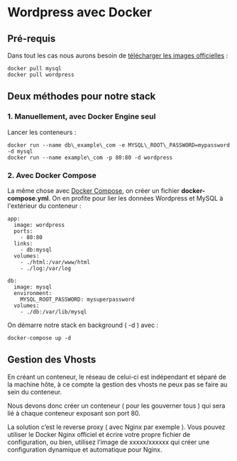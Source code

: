 # Wordpress avec Docker

## Pré-requis

Dans tout les cas nous aurons besoin de [télécharger les images officielles][1] :

	docker pull mysql
	docker pull wordpress

## Deux méthodes pour notre stack

### 1. Manuellement, avec Docker Engine seul

Lancer les conteneurs :

	docker run --name db\_example\_com -e MYSQL\_ROOT\_PASSWORD=mypassword -d mysql
	docker run --name example\_com -p 80:80 -d wordpress

### 2. Avec Docker Compose

La même chose avec [Docker Compose][2], on créer un fichier **docker-compose.yml**. On en profite pour lier les données Wordpress et MySQL à l'extérieur du conteneur :

	app:
	  image: wordpress
	  ports:
	    - 80:80
	  links:
	    - db:mysql
	  volumes:
	    - ./html:/var/www/html
	    - ./log:/var/log
	
	db:
	  image: mysql
	  environment:
	    MYSQL_ROOT_PASSWORD: mysuperpassword
	  volumes:
	    - ./db:/var/lib/mysql

On démarre notre stack en background ( -d ) avec :

	docker-compose up -d

## Gestion des Vhosts

En créant un conteneur, le réseau de celui-ci est indépendant et séparé de la machine hôte, à ce compte la gestion des vhosts ne peux pas se faire au sein du conteneur.

Nous devons donc créer un conteneur ( pour les gouverner tous ) qui sera lié à chaque conteneur exposant son port 80.

La solution c’est le reverse proxy ( avec Nginx par exemple ). Vous pouvez utiliser le Docker Nginx officiel et écrire votre propre fichier de configuration, ou bien, utilisez l’image de xxxxx/xxxxxx qui créer une configuration dynamique et automatique pour Nginx.

[1]:	https://hub.docker.com/r/library/
[2]:	https://docs.docker.com/compose/compose-file/